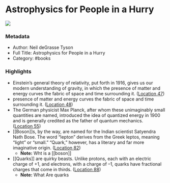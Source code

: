 # Astrophysics for People in a Hurry

![](https://images-na.ssl-images-amazon.com/images/I/51qdmr7snXL._SL200_.jpg)

### Metadata

- Author: Neil deGrasse Tyson
- Full Title: Astrophysics for People in a Hurry
- Category: #books

### Highlights

- Einstein’s general theory of relativity, put forth in 1916, gives us our modern understanding of gravity, in which the presence of matter and energy curves the fabric of space and time surrounding it. ([Location 47](https://readwise.io/to_kindle?action=open&asin=B01MAWT2MO&location=47))
- presence of matter and energy curves the fabric of space and time surrounding it. ([Location 48](https://readwise.io/to_kindle?action=open&asin=B01MAWT2MO&location=48))
- The German physicist Max Planck, after whom these unimaginably small quantities are named, introduced the idea of quantized energy in 1900 and is generally credited as the father of quantum mechanics. ([Location 55](https://readwise.io/to_kindle?action=open&asin=B01MAWT2MO&location=55))
- [[Boson]]s, by the way, are named for the Indian scientist Satyendra Nath Bose. The word “lepton” derives from the Greek leptos, meaning “light” or “small.” “Quark,” however, has a literary and far more imaginative origin. ([Location 82](https://readwise.io/to_kindle?action=open&asin=B01MAWT2MO&location=82))
  - **Note:** Wht is a [[boson]]
- [[Quarks]] are quirky beasts. Unlike protons, each with an electric charge of +1, and electrons, with a charge of –1, quarks have fractional charges that come in thirds. ([Location 88](https://readwise.io/to_kindle?action=open&asin=B01MAWT2MO&location=88))
  - **Note:** What Are quarks
